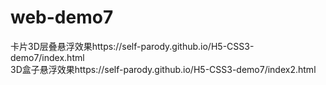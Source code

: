 # web-demo7
卡片3D层叠悬浮效果https://self-parody.github.io/H5-CSS3-demo7/index.html<br>
3D盒子悬浮效果https://self-parody.github.io/H5-CSS3-demo7/index2.html
